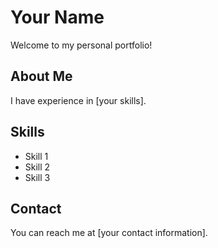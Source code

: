 # Your Name
Welcome to my personal portfolio!

## About Me
I have experience in [your skills].

## Skills
- Skill 1
- Skill 2
- Skill 3

## Contact
You can reach me at [your contact information].
